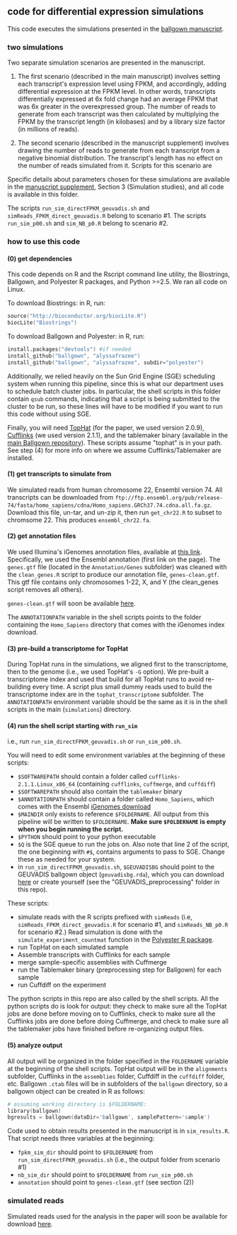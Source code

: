 ## code for differential expression simulations

This code executes the simulations presented in the [ballgown manuscript](http://biorxiv.org/content/early/2014/03/30/003665.full-text.pdf+html). 

### two simulations
Two separate simulation scenarios are presented in the manuscript. 

1. The first scenario (described in the main manuscript) involves setting each transcript's expression level using FPKM, and accordingly, adding differential expression at the FPKM level. In other words, transcripts differentially expressed at 6x fold change had an average FPKM that was 6x greater in the overexpressed group. The number of reads to generate from each transcript was then calculated by multiplying the FPKM by the transcript length (in kilobases) and by a library size factor (in millions of reads). 

2. The second scenario (described in the manuscript supplement) involves drawing the number of reads to generate from each transcript from a negative binomial distribution. The transcript's length has no effect on the number of reads simulated from it. Scripts for this scenario are 

Specific details about parameters chosen for these simulations are available in the [manuscript supplement](http://biorxiv.org/content/biorxiv/suppl/2014/03/30/003665.DC1/003665-1.pdf), Section 3 (Simulation studies), and all code is available in this folder.

The scripts `run_sim_directFPKM_geuvadis.sh` and `simReads_FPKM_direct_geuvadis.R` belong to scenario #1. The scripts `run_sim_p00.sh` and `sim_NB_p0.R` belong to scenario #2. 

### how to use this code

#### (0) get dependencies
This code depends on R and the Rscript command line utility, the Biostrings, Ballgown, and Polyester R packages, and Python >=2.5. We ran all code on Linux.

To download Biostrings: in R, run:
```S
source("http://bioconductor.org/biocLite.R")
biocLite("Biostrings")
```

To download Ballgown and Polyester: in R, run:
```S
install.packages("devtools") #if needed
install_github("ballgown", "alyssafrazee")
install_github("ballgown", "alyssafrazee", subdir="polyester")
```

Additionally, we relied heavily on the Sun Grid Engine (SGE) scheduling system when running this pipeline, since this is what our department uses to schedule batch cluster jobs. In particular, the shell scripts in this folder contain `qsub` commands, indicating that a script is being submitted to the cluster to be run, so these lines will have to be modified if you want to run this code without using SGE. 

Finally, you will need [TopHat](http://tophat.cbcb.umd.edu/) (for the paper, we used version 2.0.9), [Cufflinks](http://cufflinks.cbcb.umd.edu/manual.html) (we used version 2.1.1), and the tablemaker binary (available in the [main Ballgown repository](https://github.com/alyssafrazee/ballgown)). These scripts assume "tophat" is in your path. See step (4) for more info on where we assume Cufflinks/Tablemaker are installed.

#### (1) get transcripts to simulate from
We simulated reads from human chromosome 22, Ensembl version 74. All transcripts can be downloaded from `ftp://ftp.ensembl.org/pub/release-74/fasta/homo_sapiens/cdna/Homo_sapiens.GRCh37.74.cdna.all.fa.gz`. Download this file, un-tar, and un-zip it, then run `get_chr22.R` to subset to chromsome 22. This produces `ensembl_chr22.fa`.

#### (2) get annotation files
We used Illumina's iGenomes annotation files, available at [this link](http://tophat.cbcb.umd.edu/igenomes.shtml). Specifically, we used the Ensembl annotation (first link on the page). The `genes.gtf` file (located in the `Annotation/Genes` subfolder) was cleaned with the `clean_genes.R` script to produce our annotation file, `genes-clean.gtf`. This gtf file contains only chromosomes 1-22, X, and Y (the clean_genes script removes all others). 

`genes-clean.gtf` will soon be available [here]().

The `ANNOTATIONPATH` variable in the shell scripts points to the folder containing the `Homo_Sapiens` directory that comes with the iGenomes index download.

#### (3) pre-build a transcriptome for TopHat
During TopHat runs in the simulations, we aligned first to the transcriptome, then to the genome (i.e., we used TopHat's `-G` option). We pre-built a transcriptome index and used that build for all TopHat runs to avoid re-building every time. A script plus small dummy reads used to build the transcriptome index are in the `tophat_transcriptome` subfolder. The `ANNOTATIONPATH` environment variable should be the same as it is in the shell scripts in the main (`simulations`) directory.

#### (4) run the shell script starting with `run_sim`
i.e., run `run_sim_directFPKM_geuvadis.sh` or `run_sim_p00.sh`. 

You will need to edit some environment variables at the beginning of these scripts:  
* `$SOFTWAREPATH` should contain a folder called `cufflinks-2.1.1.Linux_x86_64` (containing `cufflinks`, `cuffmerge`, and `cuffdiff`)
* `$SOFTWAREPATH` should also contain the `tablemaker` binary
* `$ANNOTATIONPATH` should contain a folder called `Homo_Sapiens`, which comes with the Ensembl [iGenomes download](http://tophat.cbcb.umd.edu/igenomes.shtml)
* `$MAINDIR` only exists to reference `$FOLDERNAME`. All output from this pipeline will be written to `$FOLDERNAME`. **Make sure `$FOLDERNAME` is empty when you begin running the script.**
* `$PYTHON` should point to your python executable
* `$Q` is the SGE queue to run the jobs on. Also note that line 2 of the script, the one beginning with `#$`, contains arguments to pass to SGE. Change these as needed for your system.
* in `run_sim_directFPKM_geuvadis.sh`, `$GEUVADISBG` should point to the GEUVADIS ballgown object (`geuvadisbg.rda`), which you can download [here](https://www.dropbox.com/s/kp5th9hgkq8ckom/geuvadisbg.rda) or create yourself (see the "GEUVADIS_preprocessing" folder in this repo).


These scripts:  
* simulate reads with the R scripts prefixed with `simReads` (i.e, `simReads_FPKM_direct_geuvadis.R` for scenario #1, and `simReads_NB_p0.R` for scenario #2.) Read simulation is done with the `simulate_experiment_countmat` function in the [Polyester R package](https://github.com/alyssafrazee/ballgown/tree/master/polyester).
* run TopHat on each simulated sample
* Assemble transcripts with Cufflinks for each sample
* merge sample-specific assemblies with Cuffmerge
* run the Tablemaker binary (preprocessing step for Ballgown) for each sample
* run Cuffdiff on the experiment

The python scripts in this repo are also called by the shell scripts. All the python scripts do is look for output: they check to make sure all the TopHat jobs are done before moving on to Cufflinks, check to make sure all the Cufflinks jobs are done before doing Cuffmerge, and check to make sure all the tablemaker jobs have finished before re-organizing output files.

#### (5) analyze output
All output will be organized in the folder specified in the `FOLDERNAME` variable at the beginning of the shell scripts. TopHat output will be in the `alignments` subfolder, Cufflinks in the `assemblies` folder, Cuffdiff in the `cuffdiff` folder, etc. Ballgown `.ctab` files will be in subfolders of the `ballgown` directory, so a ballgown object can be created in R as follows:

```S
# assuming working directory is $FOLDERNAME:
library(ballgown)
bgresults = ballgown(dataDir='ballgown', samplePattern='sample')
```

Code used to obtain results presented in the manuscript is in `sim_results.R`. That script needs three variables at the beginning:  
* `fpkm_sim_dir` should point to `$FOLDERNAME` from `run_sim_directFPKM_geuvadis.sh` (i.e., the output folder from scenario #1)
* `nb_sim_dir` should point to `$FOLDERNAME` from `run_sim_p00.sh`
* `annotation` should point to `genes-clean.gtf` (see section (2))

### simulated reads
Simulated reads used for the analysis in the paper will soon be available for download [here]().
 







